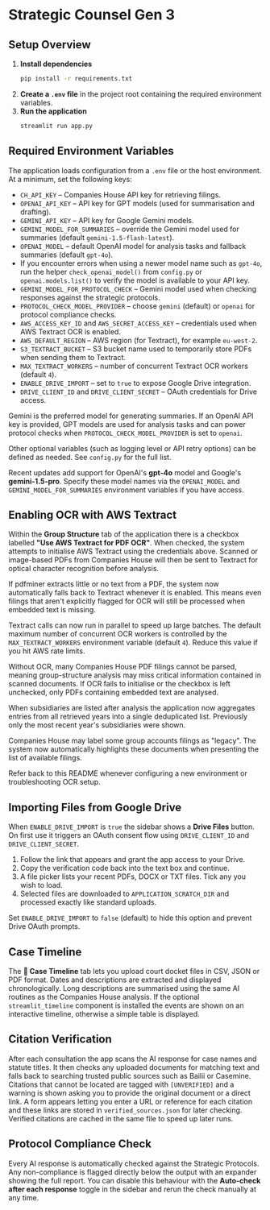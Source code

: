 # Strategic Counsel Gen 3

## Setup Overview

1. **Install dependencies**
   ```bash
   pip install -r requirements.txt
   ```
2. **Create a `.env` file** in the project root containing the required environment variables.
3. **Run the application**
   ```bash
   streamlit run app.py
   ```

## Required Environment Variables

The application loads configuration from a `.env` file or the host environment. At a minimum, set the following keys:

- `CH_API_KEY` – Companies House API key for retrieving filings.
- `OPENAI_API_KEY` – API key for GPT models (used for summarisation and drafting).
- `GEMINI_API_KEY` – API key for Google Gemini models.
- `GEMINI_MODEL_FOR_SUMMARIES` – override the Gemini model used for summaries (default `gemini-1.5-flash-latest`).
- `OPENAI_MODEL` – default OpenAI model for analysis tasks and fallback summaries (default `gpt-4o`).
-   If you encounter errors when using a newer model name such as `gpt-4o`, run
    the helper `check_openai_model()` from `config.py` or `openai.models.list()`
    to verify the model is available to your API key.
- `GEMINI_MODEL_FOR_PROTOCOL_CHECK` – Gemini model used when checking responses against the strategic protocols.
- `PROTOCOL_CHECK_MODEL_PROVIDER` – choose `gemini` (default) or `openai` for protocol compliance checks.
- `AWS_ACCESS_KEY_ID` and `AWS_SECRET_ACCESS_KEY` – credentials used when AWS Textract OCR is enabled.
- `AWS_DEFAULT_REGION` – AWS region (for Textract), for example `eu-west-2`.
- `S3_TEXTRACT_BUCKET` – S3 bucket name used to temporarily store PDFs when sending them to Textract.
- `MAX_TEXTRACT_WORKERS` – number of concurrent Textract OCR workers (default `4`).
- `ENABLE_DRIVE_IMPORT` – set to `true` to expose Google Drive integration.
- `DRIVE_CLIENT_ID` and `DRIVE_CLIENT_SECRET` – OAuth credentials for Drive access.

Gemini is the preferred model for generating summaries. If an OpenAI API key is provided, GPT models are used for analysis tasks and can power protocol checks when `PROTOCOL_CHECK_MODEL_PROVIDER` is set to `openai`.

Other optional variables (such as logging level or API retry options) can be defined as needed. See `config.py` for the full list.

Recent updates add support for OpenAI's **gpt‑4o** model and Google's **gemini‑1.5-pro**. Specify these model names via the `OPENAI_MODEL` and `GEMINI_MODEL_FOR_SUMMARIES` environment variables if you have access.

## Enabling OCR with AWS Textract

Within the **Group Structure** tab of the application there is a checkbox labelled **"Use AWS Textract for PDF OCR"**. When checked, the system attempts to initialise AWS Textract using the credentials above. Scanned or image-based PDFs from Companies House will then be sent to Textract for optical character recognition before analysis.

If pdfminer extracts little or no text from a PDF, the system now automatically falls back to Textract whenever it is enabled. This means even filings that aren't explicitly flagged for OCR will still be processed when embedded text is missing.

Textract calls can now run in parallel to speed up large batches. The default maximum number of concurrent OCR workers is controlled by the `MAX_TEXTRACT_WORKERS` environment variable (default `4`). Reduce this value if you hit AWS rate limits.

Without OCR, many Companies House PDF filings cannot be parsed, meaning group-structure analysis may miss critical information contained in scanned documents. If OCR fails to initialise or the checkbox is left unchecked, only PDFs containing embedded text are analysed.

When subsidiaries are listed after analysis the application now aggregates entries from all retrieved years into a single deduplicated list. Previously only the most recent year's subsidiaries were shown.


Companies House may label some group accounts filings as "legacy". The system now automatically highlights these documents when presenting the list of available filings.

Refer back to this README whenever configuring a new environment or troubleshooting OCR setup.

## Importing Files from Google Drive

When `ENABLE_DRIVE_IMPORT` is `true` the sidebar shows a **Drive Files** button. On first use it triggers an OAuth consent flow using `DRIVE_CLIENT_ID` and `DRIVE_CLIENT_SECRET`.

1. Follow the link that appears and grant the app access to your Drive.
2. Copy the verification code back into the text box and continue.
3. A file picker lists your recent PDFs, DOCX or TXT files. Tick any you wish to load.
4. Selected files are downloaded to `APPLICATION_SCRATCH_DIR` and processed exactly like standard uploads.

Set `ENABLE_DRIVE_IMPORT` to `false` (default) to hide this option and prevent Drive OAuth prompts.

## Case Timeline

The **📅 Case Timeline** tab lets you upload court docket files in CSV, JSON or PDF format. Dates and descriptions are extracted and displayed chronologically. Long descriptions are summarised using the same AI routines as the Companies House analysis. If the optional `streamlit_timeline` component is installed the events are shown on an interactive timeline, otherwise a simple table is displayed.

## Citation Verification

After each consultation the app scans the AI response for case names and statute titles. It then checks any uploaded documents for matching text and falls back to searching trusted public sources such as Bailii or Casemine. Citations that cannot be located are tagged with `[UNVERIFIED]` and a warning is shown asking you to provide the original document or a direct link. A form appears letting you enter a URL or reference for each citation and these links are stored in `verified_sources.json` for later checking. Verified citations are cached in the same file to speed up later runs.

## Protocol Compliance Check

Every AI response is automatically checked against the Strategic Protocols. Any non-compliance is flagged directly below the output with an expander showing the full report. You can disable this behaviour with the **Auto-check after each response** toggle in the sidebar and rerun the check manually at any time.
